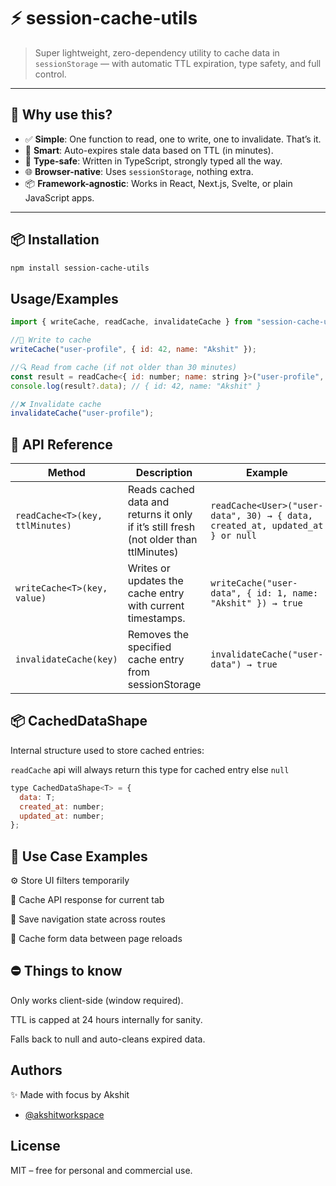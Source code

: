 # ⚡️ session-cache-utils

> Super lightweight, zero-dependency utility to cache data in `sessionStorage` — with automatic TTL expiration, type safety, and full control.

---

## 🚀 Why use this?

- ✅ **Simple**: One function to read, one to write, one to invalidate. That’s it.
- 🧠 **Smart**: Auto-expires stale data based on TTL (in minutes).
- 🧱 **Type-safe**: Written in TypeScript, strongly typed all the way.
- 🌐 **Browser-native**: Uses `sessionStorage`, nothing extra.
- 📦 **Framework-agnostic**: Works in React, Next.js, Svelte, or plain JavaScript apps.

---

## 📦 Installation

```bash
npm install session-cache-utils
```




## Usage/Examples

```javascript
import { writeCache, readCache, invalidateCache } from "session-cache-utils";

//📝 Write to cache
writeCache("user-profile", { id: 42, name: "Akshit" });

//🔍 Read from cache (if not older than 30 minutes)
const result = readCache<{ id: number; name: string }>("user-profile", 30);
console.log(result?.data); // { id: 42, name: "Akshit" }

//❌ Invalidate cache
invalidateCache("user-profile");

```


## 📖 API Reference

| Method                 | Description                   | Example                      |
| ---------------------- | ----------------------------- | ---------------------------- |
| `readCache<T>(key, ttlMinutes)`      | Reads cached data and returns it only if it’s still fresh (not older than ttlMinutes)    | `readCache<User>("user-data", 30) → { data, created_at, updated_at } or null` |
| `writeCache<T>(key, value)` | Writes or updates the cache entry with current timestamps. | `writeCache("user-data", { id: 1, name: "Akshit" }) → true`    |
| `invalidateCache(key)`   | Removes the specified cache entry from sessionStorage     | `invalidateCache("user-data") → true`        |

## 📦 CachedDataShape<T>
Internal structure used to store cached entries:

```readCache``` api will always return this type for cached entry else ```null```
```javascript
type CachedDataShape<T> = {
  data: T;
  created_at: number;
  updated_at: number;
};
```

## 🧠 Use Case Examples

⚙️ Store UI filters temporarily

📄 Cache API response for current tab

🧭 Save navigation state across routes

💾 Cache form data between page reloads


## ⛔ Things to know

Only works client-side (window required).

TTL is capped at 24 hours internally for sanity.
  
Falls back to null and auto-cleans expired data.

## Authors
✨ Made with focus by Akshit
- [@akshitworkspace](https://github.com/akshitworkspace)


## License

MIT – free for personal and commercial use.